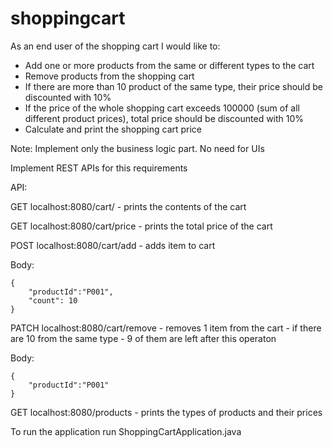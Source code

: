 # shoppingcart

As an end user of the shopping cart I would like to:
 * Add one or more products from the same or different types to the cart
 * Remove products from the shopping cart
 * If there are more than 10 product of the same type, their price should be discounted with 10%
 * If the price of the whole shopping cart exceeds 100000 (sum of all different product prices), total price should be discounted with 10%
 * Calculate and print the shopping cart price

Note: Implement only the business logic part. No need for UIs

Implement REST APIs for this requirements

API:

GET localhost:8080/cart/ - prints the contents of the cart

GET localhost:8080/cart/price - prints the total price of the cart

POST localhost:8080/cart/add - adds item to cart

Body:
```
{
    "productId":"P001",
    "count": 10
}
```

PATCH localhost:8080/cart/remove - removes 1 item from the cart - if there are 10 from the same type - 9 of them are left after this operaton

Body:
```
{
    "productId":"P001"
}
```

GET localhost:8080/products - prints the types of products and their prices


To run the application run ShoppingCartApplication.java
